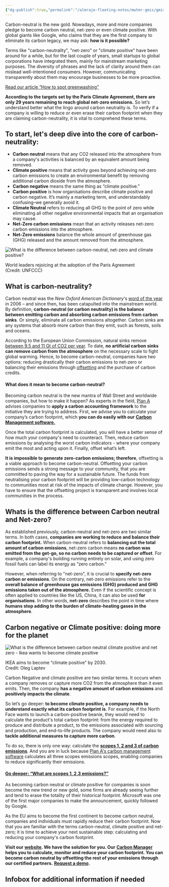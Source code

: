 ```yaml
---
{"dg-publish":true,"permalink":"/almraje-fleeting-notes/mwtmr-gmis/gmis-fleeting-notes/what-is-the-difference-between-carbon-neutral-net-zero-and-climate-positive/"}
---
```


Carbon-neutral is the new gold. Nowadays, more and more companies pledge to become carbon neutral, net-zero or even climate positive. With global giants like Google, who claims that they are the first company to eliminate its carbon legacy, we may ask: **how is it possible?** 

Terms like "carbon-neutrality", "net-zero" or "climate positive" have been around for a while, but for the last couple of years, small startups to global corporations have integrated them, mainly for mainstream marketing purposes. The diversity of phrases and the lack of clarity around them can mislead well-intentioned consumers. However, communicating transparently about them may encourage businesses to be more proactive.

[Read our article “How to spot greenwashing”](https://plana.earth/academy/how-to-spot-greenwashing/)

**According to the targets set by the Paris Climate Agreement, there are only 29 years remaining to reach global net-zero emissions.** So let’s understand better what the lingo around carbon neutrality is. To verify if a company is willing to reduce or even erase their carbon footprint when they are claiming carbon-neutrality, it is vital to comprehend these terms.

## **To start, let's deep dive into the core of carbon-neutrality:**

-   **Carbon neutral** means that any CO2 released into the atmosphere from a company's activities is balanced by an equivalent amount being removed.
-   **Climate positive** means that activity goes beyond achieving net-zero carbon emissions to create an environmental benefit by removing additional carbon dioxide from the atmosphere.
-   **Carbon negative** means the same thing as “climate positive.”
-   **Carbon positive** is how organisations describe climate positive and carbon negative. It’s mainly a marketing term, and understandably confusing–we generally avoid it.
-   **Climate Neutral** refers to reducing all GHG to the point of zero while eliminating all other negative environmental impacts that an organisation may cause.
-   **Net-Zero carbon emissions** mean that an activity releases net-zero carbon emissions into the atmosphere.
-   **Net-Zero emissions** balance the whole amount of greenhouse gas (GHG) released and the amount removed from the atmosphere.

![What is the difference between carbon-neutral, net-zero and climate positive? ](https://uploads-ssl.webflow.com/603404ef5024773ad38de705/62fb87367e38f512e4019093_62cc28696163bbd296f12c18_COP21-.jpeg)

World leaders rejoicing at the adoption of the Paris Agreement  
(Credit: UNFCCC)

## What is carbon-neutrality?

Carbon neutral was the *New Oxford American Dictionary*‘s [word of the year](https://blog.oup.com/2006/11/carbon_neutral_/) in 2006 – and since then, has been catapulted into the mainstream world. By definition, **carbon-neutral (or carbon neutrality) is the balance between emitting carbon and absorbing carbon emissions from carbon sinks**. Or simply, eliminate all carbon emissions altogether. Carbon sinks are any systems that absorb more carbon than they emit, such as forests, soils and oceans.

According to the European Union Commission, natural sinks remove [between 9.5 and 11 Gt of CO2 per year](https://www.europarl.europa.eu/RegData/etudes/STUD/2018/626092/IPOL_STU(2018)626092_EN.pdf). To date, **no artificial carbon sinks can remove carbon from the atmosphere** on the necessary scale to fight global warming. Hence, to become carbon-neutral, companies have two options: reducing drastically their carbon emissions to net-zero or balancing their emissions through [offsetting](https://plana.earth/carbon-compensation) and the purchase of carbon credits.

#### What does it mean to become carbon-neutral?

Becoming carbon neutral is the new mantra of Wall Street and worldwide companies, but how to make it happen? As experts in the field, [Plan A](http://plana.earth/) advises companies to **apply a carbon accounting framework** to the initiative they are trying to address. First, we advise you to calculate your company’s carbon footprint, which **you can do easily with our** [**Carbon Management software.**](https://plana.earth/request-demo)

Once the total carbon footprint is calculated, you will have a better sense of how much your company's need to counteract. Then, reduce carbon emissions by analysing the worst carbon indicators - where your company emit the most and acting upon it. Finally, offset what’s left. 

**It is impossible to generate zero-carbon emissions; therefore**, offsetting is a viable approach to become carbon-neutral. Offsetting your carbon emissions sends a strong message to your community, that you are committed to paving the way for a sustainable future. The funds from neutralising your carbon footprint will be providing low-carbon technology to communities most at risk of the impacts of climate change. However, you have to ensure that the offsetting project is transparent and involves local communities in the process.

## Whats is the difference between **Carbon neutral and Net-zero**?

As established previously, carbon-neutral and net-zero are two similar terms. In both cases, **companies are working to reduce and balance their carbon footprint.** When carbon-neutral refers to **balancing out the total amount of carbon emissions**, net-zero carbon means **no carbon was emitted from the get-go, so no carbon needs to be captured or offset**. For example, a company's building running entirely on solar, and using zero fossil fuels can label its energy as “zero carbon.”

However, when referring to "net-zero", it is crucial to **specify net-zero carbon or emissions**. On the contrary, net-zero emissions refer to the **overall balance of greenhouse gas emissions (GHG) produced and GHG emissions taken out of the atmosphere.** Even if the scientific concept is often applied to countries like the US, China, it can also be used **for organisations**. In other words, **net-zero** describes the point in time where **humans stop adding to the burden of climate-heating gases in the atmosphere**.

## **Carbon negative or Climate positive: doing more for the planet** 

![What is the difference between carbon neutral climate positive and net zero - Ikea wants to become climate positive](https://uploads-ssl.webflow.com/603404ef5024773ad38de705/62fb873f7214202a52640430_62b316fb11dca135cc757616_oleg-laptev-KDawdoaC-ts-unsplash-1-1024x683.jpeg)

IKEA aims to become “climate positive” by 2030.  
Credit: Oleg Laptev

Carbon Negative and climate positive are two similar terms. It occurs when a company removes or capture more CO2 from the atmosphere than it even emits. Then, the company **has a negative amount of carbon emissions** and **positively impacts the climate**. 

So let’s go deeper: **to become climate positive, a company needs to understand exactly what its carbon footprint is**. For example, if the North Face wants to launch a carbon-positive beanie, they would need to calculate the product's total carbon footprint: from the energy required to produce and distribute a product, to the emissions associated with sourcing and production, and end-to-life products. The company would need also to **tackle additional measures to capture more carbon**.

To do so, there is only one way: calculate the [**scopes 1, 2 and 3 of carbon emissions**](https://plana.earth/academy/what-are-scope-1-2-3-emissions/). And you are in luck because [Plan A's carbon management software](https://plana.earth/request-demo) calculates all three scopes emissions scopes, enabling companies to reduce significantly their emissions.

#### [Go deeper: “What are scopes 1, 2,3 emissions?”](https://plana.earth/academy/what-are-scope-1-2-3-emissions/)

As becoming carbon neutral or climate positive for companies is soon become the new trend or new gold, some firms are already seeing further and tend to erase the totality of their historical footprint. Microsoft was one of the first major companies to make the announcement, quickly followed by Google. 

As the EU aims to become the first continent to become carbon neutral, companies and individuals must rapidly reduce their carbon footprint. Now that you are familiar with the terms carbon-neutral, climate positive and net-zero; it is time to achieve your next sustainable step: calculating and reducing your company's carbon footprint.

**Visit our** [**website**](http://plana.earth/)**. We have the solution for you. Our** [**Carbon Manager**](https://plana.earth/product) **helps you to calculate, monitor and reduce your carbon footprint. You can become carbon neutral by offsetting the rest of your emissions through our certified partners.** [**Request a demo**](https://plana.earth/request-demo)**.**

## Infobox for additional information if needed